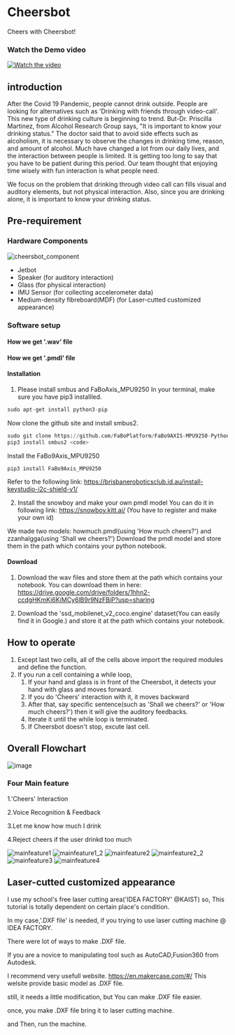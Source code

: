 # Cheersbot
Cheers with Cheersbot!

### Watch the Demo video
[![Watch the video](https://img.youtube.com/vi/7Yft4uTX8Ms/maxresdefault.jpg)](https://youtu.be/7Yft4uTX8Ms)


## introduction
After the Covid 19 Pandemic, people cannot drink outside. People are looking for alternatives such as 'Drinking with friends through video-call'. This new type of drinking culture is beginning to trend.
But-Dr. Priscilla Martinez, from Alcohol Research Group  says, "It is important to know your drinking status." The doctor said that to avoid side effects such as alcoholism, it is necessary to observe the changes in drinking time, reason, and amount of alcohol. 
Much have changed a lot from our daily lives, and the interaction between people is limited. It is getting too long to say that you have to be patient during this period.
Our team thought that enjoying time wisely with fun interaction is what people need.

We focus on the problem that drinking through video call can fills visual and auditory elements, but not physical interaction. Also, since you are drinking alone, it is important to know your drinking status.

## Pre-requirement
### Hardware Components
![cheersbot_component](https://user-images.githubusercontent.com/44702454/86465579-e38ce200-bd6c-11ea-936a-edb10434db80.png)
+ Jetbot
+ Speaker (for auditory interaction)
+ Glass (for physical interaction)
+ IMU Sensor (for collecting accelerometer data)
+ Medium-density fibreboard(MDF) (for Laser-cutted customized appearance)

### Software setup
#### How we get '.wav' file 

#### How we get '.pmdl' file

#### Installation
1. Please install smbus and FaBoAxis_MPU9250
In your terminal, make sure you have pip3 installled.

```python
sudo apt-get install python3-pip
```

Now clone the github site and install smbus2.

```python
sudo git clone https://github.com/FaBoPlatform/FaBo9AXIS-MPU9250-Python.git
pip3 install smbus2 <code>
```

Install the FaBo9Axis_MPU9250

```
pip3 install FaBo9Axis_MPU9250
```

Refer to the following link: https://brisbaneroboticsclub.id.au/install-keystudio-i2c-shield-v1/

2. Install the snowboy and make your own pmdl model
You can do it in following link: https://snowboy.kitt.ai/ 
(You have to register and make your own id)

We made two models: howmuch.pmdl(using 'How much cheers?') and zzanhalgga(using 'Shall we cheers?')
Download the pmdl model and store them in the path which contains your python notebook.

#### Download
1. Download the wav files and store them at the path which contains your notebook.
You can download them in here: https://drive.google.com/drive/folders/1hhn2-ccdgHKmKi6KiMCy6lB9r9NzFBiP?usp=sharing

2. Download the 'ssd_mobilenet_v2_coco.engine' dataset(You can easily find it in Google.) and store it at the path which contains your notebook.

## How to operate
1. Except last two cells, all of the cells above import the required modules and define the function.
2. If you run a cell containing a while loop, 
	1. If your hand and glass is in front of the Cheersbot, it detects your hand with glass and moves forward.
	2. If you do 'Cheers' interaction with it, it moves backward
	3. After that, say specific sentence(such as 'Shall we cheers?' or 'How much cheers?') then it will give the auditory feedbacks.
	4. Iterate it until the while loop is terminated.
	5. If Cheersbot doesn't stop, excute last cell.
## Overall Flowchart
![image](https://user-images.githubusercontent.com/44702454/86480632-55732480-bd89-11ea-98f5-0b8ee45d7015.png)
### Four Main feature
1.'Cheers' Interaction

2.Voice Recognition & Feedback

3.Let me know how much I drink

4.Reject cheers if the user drinkd too much

![mainfeature1](https://user-images.githubusercontent.com/44702454/86477443-69b42300-bd83-11ea-9d7e-5a8479e8b8e1.png)
![mainfeature1_2](https://user-images.githubusercontent.com/44702454/86477490-7fc1e380-bd83-11ea-9535-67d6fa3e4c94.png)
![mainfeature2](https://user-images.githubusercontent.com/44702454/86477516-8a7c7880-bd83-11ea-8984-2866039661e9.png)
![mainfeature2_2](https://user-images.githubusercontent.com/44702454/86477533-9405e080-bd83-11ea-8440-4bd8b2112f6d.png)
![mainfeature3](https://user-images.githubusercontent.com/44702454/86477550-9f590c00-bd83-11ea-8136-dc7f1abef642.png)
![mainfeature4](https://user-images.githubusercontent.com/44702454/86477566-a849dd80-bd83-11ea-99ce-cbcc2f99d640.png)

## Laser-cutted customized appearance
I use my school's free laser cutting area('IDEA FACTORY' @KAIST) so, This tutorial is totally dependent on certain place's condition.   

In my case,'.DXF file' is needed, if you trying to use laser cutting machine @ IDEA FACTORY.

There were lot of ways to make .DXF file.

If you are a novice to manipulating tool such as AutoCAD,Fusion360 from Autodesk.

I recommend very usefull website. https://en.makercase.com/#/ This welsite provide basic model as .DXF file.

still, it needs a little modification, but You can make .DXF file easier.

once, you make .DXF file bring it to laser cutting machine.

and Then, run the machine.


